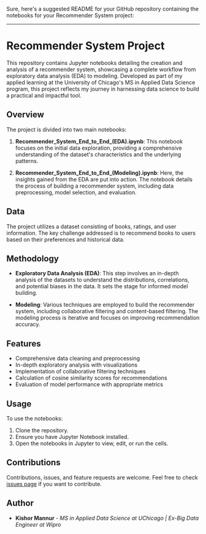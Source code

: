 Sure, here's a suggested README for your GitHub repository containing the notebooks for your Recommender System project:

---

# Recommender System Project

This repository contains Jupyter notebooks detailing the creation and analysis of a recommender system, showcasing a complete workflow from exploratory data analysis (EDA) to modeling. Developed as part of my applied learning at the University of Chicago's MS in Applied Data Science program, this project reflects my journey in harnessing data science to build a practical and impactful tool.

## Overview

The project is divided into two main notebooks:

1. **Recommender_System_End_to_End_(EDA).ipynb**: This notebook focuses on the initial data exploration, providing a comprehensive understanding of the dataset's characteristics and the underlying patterns.

2. **Recommender_System_End_to_End_(Modeling).ipynb**: Here, the insights gained from the EDA are put into action. The notebook details the process of building a recommender system, including data preprocessing, model selection, and evaluation.

## Data

The project utilizes a dataset consisting of books, ratings, and user information. The key challenge addressed is to recommend books to users based on their preferences and historical data.

## Methodology

- **Exploratory Data Analysis (EDA)**: This step involves an in-depth analysis of the datasets to understand the distributions, correlations, and potential biases in the data. It sets the stage for informed model building.

- **Modeling**: Various techniques are employed to build the recommender system, including collaborative filtering and content-based filtering. The modeling process is iterative and focuses on improving recommendation accuracy.

## Features

- Comprehensive data cleaning and preprocessing
- In-depth exploratory analysis with visualizations
- Implementation of collaborative filtering techniques
- Calculation of cosine similarity scores for recommendations
- Evaluation of model performance with appropriate metrics

## Usage

To use the notebooks:

1. Clone the repository.
2. Ensure you have Jupyter Notebook installed.
3. Open the notebooks in Jupyter to view, edit, or run the cells.

## Contributions

Contributions, issues, and feature requests are welcome. Feel free to check [issues page](link-to-issues-page) if you want to contribute.

## Author

- **Kishor Mannur** - *MS in Applied Data Science at UChicago | Ex-Big Data Engineer at Wipro*
